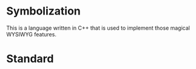 # Symbolization
This is a language written in C++ that is used to implement those magical WYSIWYG features.

# Standard